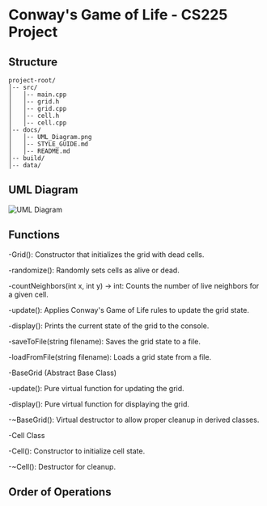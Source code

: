 # Conway's Game of Life - CS225 Project

## Structure
```
project-root/
│-- src/
│   │-- main.cpp
│   │-- grid.h
│   │-- grid.cpp
│   │-- cell.h
│   │-- cell.cpp
│-- docs/
│   │-- UML_Diagram.png
│   │-- STYLE_GUIDE.md
│   │-- README.md
│-- build/
│-- data/
```

## UML Diagram 
![UML Diagram](CS-225-GroupProject/UMLProto.png)



## Functions
-Grid(): Constructor that initializes the grid with dead cells.

-randomize(): Randomly sets cells as alive or dead.

-countNeighbors(int x, int y) -> int: Counts the number of live neighbors for a given cell.

-update(): Applies Conway's Game of Life rules to update the grid state.

-display(): Prints the current state of the grid to the console.

-saveToFile(string filename): Saves the grid state to a file.

-loadFromFile(string filename): Loads a grid state from a file.

-BaseGrid (Abstract Base Class)

-update(): Pure virtual function for updating the grid.

-display(): Pure virtual function for displaying the grid.

-~BaseGrid(): Virtual destructor to allow proper cleanup in derived classes.

-Cell Class

-Cell(): Constructor to initialize cell state.

-~Cell(): Destructor for cleanup.



## Order of Operations

